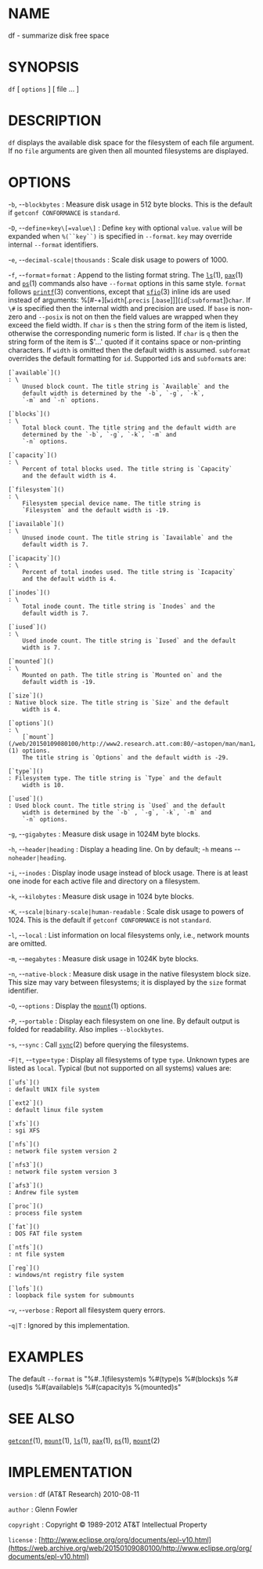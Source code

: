 # NAME

df - summarize disk free space

# SYNOPSIS

`df` \[ `options` \] \[ file ... \]

# DESCRIPTION

`df` displays the available disk space for the filesystem of each file
argument. If no `file` arguments are given then all mounted filesystems
are displayed.

# OPTIONS

-`b`, --`blockbytes`
:   Measure disk usage in 512 byte blocks. This is the default if
    `getconf CONFORMANCE` is `standard`.

-`D`, --`define`=`key\[=value\]`
:   Define `key` with optional `value`. `value` will be expanded when
    `%(``key``)` is specified in `--format`. `key` may override
    internal `--format` identifiers.

-`e`, --`decimal-scale|thousands`
:   Scale disk usage to powers of 1000.

-`f`, --`format`=`format`
:   Append to the listing format string. The
    [`ls`](/web/20150109080100/http://www2.research.att.com:80/~astopen/man/man1/ls.html)(1),
    [`pax`](/web/20150109080100/http://www2.research.att.com:80/~astopen/man/man1/pax.html)(1)
    and
    [`ps`](/web/20150109080100/http://www2.research.att.com:80/~astopen/man/man1/ps.html)(1)
    commands also have `--format` options in this same style. `format`
    follows
    [`printf`](/web/20150109080100/http://www2.research.att.com:80/~astopen/man/man3/printf.html)(3)
    conventions, except that
    [`sfio`](/web/20150109080100/http://www2.research.att.com:80/~astopen/man/man3/sfio.html)(3)
    inline ids are used instead of arguments:
    %\[\#-+\]\[`width`\[.`precis` \[.`base`\]\]\](`id`\[:`subformat`\])`char`. If `\#` is specified
    then the internal width and precision are used. If `base` is
    non-zero and `--posix` is not on then the field values are wrapped
    when they exceed the field width. If `char` is `s` then the string
    form of the item is listed, otherwise the corresponding numeric form
    is listed. If `char` is `q` then the string form of the item is
    \$'...' quoted if it contains space or non-printing characters. If
    `width` is omitted then the default width is assumed. `subformat`
    overrides the default formatting for `id`. Supported `id`s and
    `subformat`s are:

    [`available`]()
    : \
        Unused block count. The title string is `Available` and the
        default width is determined by the `-b`, `-g`, `-k`,
        `-m` and `-n` options.

    [`blocks`]()
    : \
        Total block count. The title string and the default width are
        determined by the `-b`, `-g`, `-k`, `-m` and
        `-n` options.

    [`capacity`]()
    : \
        Percent of total blocks used. The title string is `Capacity`
        and the default width is 4.

    [`filesystem`]()
    : \
        Filesystem special device name. The title string is
        `Filesystem` and the default width is -19.

    [`iavailable`]()
    : \
        Unused inode count. The title string is `Iavailable` and the
        default width is 7.

    [`icapacity`]()
    : \
        Percent of total inodes used. The title string is `Icapacity`
        and the default width is 4.

    [`inodes`]()
    : \
        Total inode count. The title string is `Inodes` and the
        default width is 7.

    [`iused`]()
    : \
        Used inode count. The title string is `Iused` and the default
        width is 7.

    [`mounted`]()
    : \
        Mounted on path. The title string is `Mounted on` and the
        default width is -19.

    [`size`]()
    : Native block size. The title string is `Size` and the default
        width is 4.

    [`options`]()
    : \
        [`mount`](/web/20150109080100/http://www2.research.att.com:80/~astopen/man/man1/mount.html)(1) options.
        The title string is `Options` and the default width is -29.

    [`type`]()
    : Filesystem type. The title string is `Type` and the default
        width is 10.

    [`used`]()
    : Used block count. The title string is `Used` and the default
        width is determined by the `-b` , `-g`, `-k`, `-m` and
        `-n` options.

-`g`, --`gigabytes`
:   Measure disk usage in 1024M byte blocks.

-`h`, --`header|heading`
:   Display a heading line. On by default; -`h` means
    --`noheader|heading`.

-`i`, --`inodes`
:   Display inode usage instead of block usage. There is at least one
    inode for each active file and directory on a filesystem.

-`k`, --`kilobytes`
:   Measure disk usage in 1024 byte blocks.

-`K`, --`scale|binary-scale|human-readable`
:   Scale disk usage to powers of 1024. This is the default if `getconf
    CONFORMANCE` is not `standard`.

-`l`, --`local`
:   List information on local filesystems only, i.e., network mounts
    are omitted.

-`m`, --`megabytes`
:   Measure disk usage in 1024K byte blocks.

-`n`, --`native-block`
:   Measure disk usage in the native filesystem block size. This size
    may vary between filesystems; it is displayed by the `size`
    format identifier.

-`O`, --`options`
:   Display the
    [`mount`](/web/20150109080100/http://www2.research.att.com:80/~astopen/man/man1/mount.html)(1) options.

-`P`, --`portable`
:   Display each filesystem on one line. By default output is folded
    for readability. Also implies `--blockbytes`.

-`s`, --`sync`
:   Call
    [`sync`](/web/20150109080100/http://www2.research.att.com:80/~astopen/man/man2/sync.html)(2)
    before querying the filesystems.

-`F|t`, --`type`=`type`
:   Display all filesystems of type `type`. Unknown types are listed as
    `local`. Typical (but not supported on all systems) values are:

    [`ufs`]()
    : default UNIX file system

    [`ext2`]()
    : default linux file system

    [`xfs`]()
    : sgi XFS

    [`nfs`]()
    : network file system version 2

    [`nfs3`]()
    : network file system version 3

    [`afs3`]()
    : Andrew file system

    [`proc`]()
    : process file system

    [`fat`]()
    : DOS FAT file system

    [`ntfs`]()
    : nt file system

    [`reg`]()
    : windows/nt registry file system

    [`lofs`]()
    : loopback file system for submounts

-`v`, --`verbose`
:   Report all filesystem query errors.

-`q|T`
: Ignored by this implementation.

# EXAMPLES

The default `--format` is "%\#..1(filesystem)s %\#(type)s %\#(blocks)s
%\#(used)s %\#(available)s %\#(capacity)s %(mounted)s"

# SEE ALSO

[`getconf`](/web/20150109080100/http://www2.research.att.com:80/~astopen/man/man1/getconf.html)(1),
[`mount`](/web/20150109080100/http://www2.research.att.com:80/~astopen/man/man1/mount.html)(1),
[`ls`](/web/20150109080100/http://www2.research.att.com:80/~astopen/man/man1/ls.html)(1),
[`pax`](/web/20150109080100/http://www2.research.att.com:80/~astopen/man/man1/pax.html)(1),
[`ps`](/web/20150109080100/http://www2.research.att.com:80/~astopen/man/man1/ps.html)(1),
[`mount`](/web/20150109080100/http://www2.research.att.com:80/~astopen/man/man2/mount.html)(2)

# IMPLEMENTATION

`version`
:   df (AT&T Research) 2010-08-11

`author`
:   Glenn Fowler

`copyright`
:   Copyright © 1989-2012 AT&T Intellectual Property

`license`
:   [http://www.eclipse.org/org/documents/epl-v10.html](https://web.archive.org/web/20150109080100/http://www.eclipse.org/org/documents/epl-v10.html)


